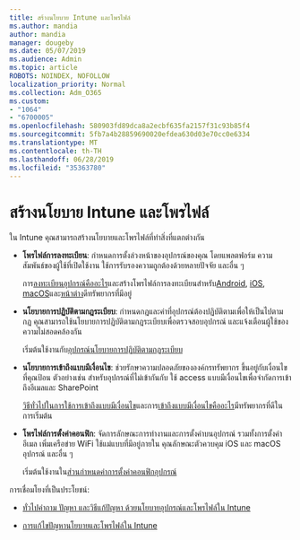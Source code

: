 ```yaml
---
title: สร้างนโยบาย Intune และโพรไฟล์
ms.author: mandia
author: mandia
manager: dougeby
ms.date: 05/07/2019
ms.audience: Admin
ms.topic: article
ROBOTS: NOINDEX, NOFOLLOW
localization_priority: Normal
ms.collection: Adm_O365
ms.custom:
- "1064"
- "6700005"
ms.openlocfilehash: 580903fd89dca8a2ecbf635fa2157f31c93b85f4
ms.sourcegitcommit: 5fb7a4b28859690020efdea630d03e70cc0e6334
ms.translationtype: MT
ms.contentlocale: th-TH
ms.lasthandoff: 06/28/2019
ms.locfileid: "35363780"
---
```

# <a name="creating-intune-policy-and-profiles"></a>สร้างนโยบาย Intune และโพรไฟล์

ใน Intune คุณสามารถสร้างนโยบายและโพรไฟล์ที่ทำสิ่งที่แตกต่างกัน

- **โพรไฟล์การลงทะเบียน**: กำหนดการตั้งล่วงหน้าของอุปกรณ์ของคุณ โดยแพลตฟอร์ม ความสัมพันธ์ของผู้ใช้ที่เปิดใช้งาน ใช้การรับรองความถูกต้องด้วยหลายปัจจัย และอื่น ๆ

  การ[ลงทะเบียนอุปกรณ์คืออะไร](https://docs.microsoft.com/intune/device-enrollment)และสร้างโพรไฟล์การลงทะเบียนสำหรับ[Android](https://docs.microsoft.com/intune/android-enroll), [iOS](https://docs.microsoft.com/intune/ios-enroll), [macOS](https://docs.microsoft.com/intune/macos-enroll)และ[หน้าต่าง](https://docs.microsoft.com/intune/windows-enrollment-methods)ดีทรัพยากรที่มีอยู่

- **นโยบายการปฏิบัติตามกฎระเบียบ**: กำหนดกฎและค่าที่อุปกรณ์ต้องปฏิบัติตามเพื่อให้เป็นไปตามกฎ คุณสามารถใช้นโยบายการปฏิบัติตามกฎระเบียบเพื่อตรวจสอบอุปกรณ์ และแจ้งเตือนผู้ใช้ของความไม่สอดคล้องกัน

  เริ่มต้นใช้งานกับ[อุปกรณ์นโยบายการปฏิบัติตามกฎระเบียบ](https://docs.microsoft.com/intune/device-compliance-get-started)
- **นโยบายการเข้าถึงแบบมีเงื่อนไข**: ช่วยรักษาความปลอดภัยขององค์กรทรัพยากร ขึ้นอยู่กับเงื่อนไขที่คุณป้อน ตัวอย่างเช่น สำหรับอุปกรณ์ที่ไม่เข้ากันกับ ใช้ access แบบมีเงื่อนไขเพื่อจำกัดการเข้าถึงอีเมลและ SharePoint

  [วิธีทั่วไปในการใช้การเข้าถึงแบบมีเงื่อนไข](https://docs.microsoft.com/intune/conditional-access-intune-common-ways-use)และการ[เข้าถึงแบบมีเงื่อนไขคืออะไร](https://docs.microsoft.com/intune/conditional-access)มีทรัพยากรที่ดีในการเริ่มต้น

- **โพรไฟล์การตั้งค่าคอนฟิก**: จัดการลักษณะการทำงานและการตั้งค่าบนอุปกรณ์ รวมทั้งการตั้งค่าอีเมล เพิ่มเครือข่าย WiFi ใช้แม่แบบที่มีอยู่ภายใน คุณลักษณะตัวควบคุม iOS และ macOS อุปกรณ์ และอื่น ๆ

  เริ่มต้นใช้งานใน[ส่วนกำหนดค่าการตั้งค่าคอนฟิกอุปกรณ์](https://docs.microsoft.com/intune/device-profiles)

การเชื่อมโยงที่เป็นประโยชน์:

- [ทั่วไปคำถาม ปัญหา และวิธีแก้ปัญหา ด้วยนโยบายอุปกรณ์และโพรไฟล์ใน Intune](https://docs.microsoft.com/intune/device-profile-troubleshoot)

- [การแก้ไขปัญหานโยบายและโพรไฟล์ใน Intune](https://docs.microsoft.com/intune/troubleshoot-policies-in-microsoft-intune)

